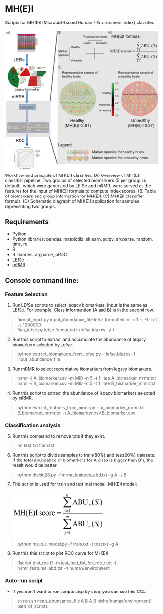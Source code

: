 # MH(E)I
Scripts for MH(E)I (Microbial-based Human / Environment Index) classifer.  

<img src="./figure1-01.png"  alt="fig" align=center /> 
Workflow and principle of MH(E)I classifier. (A) Overview of MH(E)I classifier pipeline. Two groups of selected biomarkers (5 per group as default), which  were generated by LEfSe and mRMR, were served as the features for the input of MH(E)I formula to compute index scores. (B) Table of biomarkers and group information for MH(E)I. (C) MH(E)I classifier formula. (D) Schematic diagraph of MH(E)I application for samples representing two groups. 

## Requirements
* Python
* Python libraries: pandas, matplotlib, sklearn, scipy, argparse, random, time, re
* R
* R libraries: argparse, pROC
* [LEfSe](http://huttenhower.sph.harvard.edu/lefse/)
* [mRMR](http://home.penglab.com/proj/mRMR/)

## Console command line:

### Feature Selection
1. Run LEfSe scripts to select legacy biomarkers. Input is the same as LEfSe. For example, Class informantion (A and B) is in the second row.
> format_input.py input_abundance_file lefse.formatted.in -c 1 -s -1 -u 2 -o 1000000  
> Run_lefse.py lefse.formatted.in lefse.lda.res -y 1

2. Run this script to extract and accumulate the abundance of legacy biomarkers selected by Lefse.
> python extract_biomarkers_from_lefse.py -i lefse.lda.res -f input_abundance_file

3. Run mRMR to select reprentative biomarkers from legacy biomarkers.
> mrmr -i A_biomarker.csv -m MID -n 5 -t 1 | tee A_biomarker_mrmr.txt  
> mrmr -i B_biomarker.csv -m MID -n 5 -t 1 | tee B_biomarker_mrmr.txt

4. Run this script to extract the abundance of legacy biomarkers selected by mRMR.
> python extract_features_from_mrmr.py -i A_biomarker_mrmr.txt B_biomarker_mrmr.txt -t A_biomarker.csv B_biomarker.csv 

### Classification analysis
5. Run this command to remove txts if they exist.
> rm test.txt train.txt

6. Run this script to divide samples to train(80%) and test(20%) datasets.
    If the total abundance of biomarkers for A class is bigger than B's, the result would be better.
>python divide28.py -f mrmr_features_abd.txt -g A -a B

7. This script is used for train and test mei model.
    MH(E)I model:   

    <img src="./m1.png" width = "300" height = "150" alt="metrics" align=center />  
 
> python me_h_i_model.py -f train.txt -t test.txt -g A

8. Run this this script to plot ROC curve for MH(E)I
>Rscript plot_roc.R -m test_mei_list_for_roc_r.txt -f mrmr_features_abd.txt -n human/environment

### Auto-run script
- If you don't want to run scripts step by step, you can use this CCL:
> sh run.sh input_abundance_file A B A B niche(human/environment) path_of_scripts
